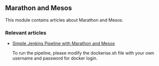 ## Marathon and Mesos

This module contains articles about Marathon and Mesos.

### Relevant articles

- [Simple Jenkins Pipeline with Marathon and Mesos](https://www.baeldung.com/jenkins-pipeline-with-marathon-mesos)

    To run the pipeline, please modify the dockerise.sh file with your own username and password for docker login.
